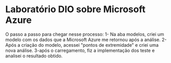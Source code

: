 <h1>Laboratório DIO sobre Microsoft Azure</h1>

O passo a passo para chegar nesse processo:
1- Na aba modelos, criei um modelo com os dados que a Microsoft Azure me retornou após a análise.
2- Após a criação do modelo, acessei "pontos de extremidade" e criei uma nova análise.
3-após o carregamento, fiz a implementação dos teste e analisei o resultado obtido.
